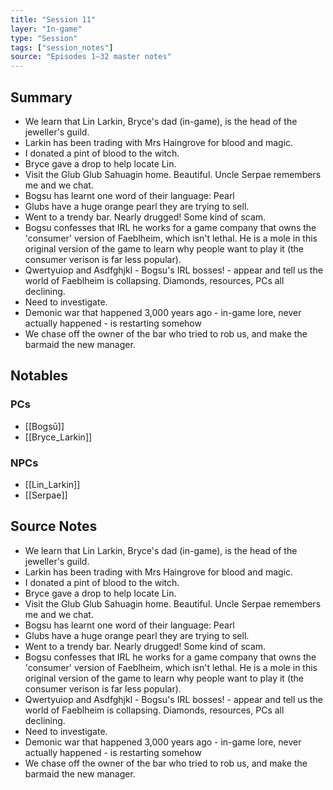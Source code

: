 ```yaml
---
title: "Session 11"
layer: "In-game"
type: "Session"
tags: ["session_notes"]
source: "Episodes 1–32 master notes"
---
```

## Summary

- We learn that Lin Larkin, Bryce's dad (in-game), is the head of the jeweller's guild.
- Larkin has been trading with Mrs Haingrove for blood and magic.
- I donated a pint of blood to the witch.
- Bryce gave a drop to help locate Lin.
- Visit the Glub Glub Sahuagin home. Beautiful. Uncle Serpae remembers me and we chat.
- Bogsu has learnt one word of their language: Pearl
- Glubs have a huge orange pearl they are trying to sell.
- Went to a trendy bar. Nearly drugged! Some kind of scam.
- Bogsu confesses that IRL he works for a game company that owns the 'consumer' version of Faeblheim, which isn't lethal. He is a mole in this original version of the game to learn why people want to play it (the consumer verison is far less popular).
- Qwertyuiop and Asdfghjkl - Bogsu's IRL bosses! - appear and tell us the world of Faeblheim is collapsing. Diamonds, resources, PCs all declining.
- Need to investigate.
- Demonic war that happened 3,000 years ago - in-game lore, never actually happened - is restarting somehow
- We chase off the owner of the bar who tried to rob us, and make the barmaid the new manager.
## Notables

### PCs
- [[Bogsū]]
- [[Bryce_Larkin]]

### NPCs
- [[Lin_Larkin]]
- [[Serpae]]
## Source Notes

- We learn that Lin Larkin, Bryce's dad (in-game), is the head of the jeweller's guild.
- Larkin has been trading with Mrs Haingrove for blood and magic.
- I donated a pint of blood to the witch.
- Bryce gave a drop to help locate Lin.
- Visit the Glub Glub Sahuagin home. Beautiful. Uncle Serpae remembers me and we chat.
- Bogsu has learnt one word of their language: Pearl 
- Glubs have a huge orange pearl they are trying to sell.
- Went to a trendy bar. Nearly drugged! Some kind of scam.
- Bogsu confesses that IRL he works for a game company that owns the 'consumer' version of Faeblheim, which isn't lethal. He is a mole in this original version of the game to learn why people want to play it (the consumer verison is far less popular).
- Qwertyuiop and Asdfghjkl - Bogsu's IRL bosses! - appear and tell us the world of Faeblheim is collapsing. Diamonds, resources, PCs all declining.
- Need to investigate.
- Demonic war that happened 3,000 years ago - in-game lore, never actually happened - is restarting somehow
- We chase off the owner of the bar who tried to rob us, and make the barmaid the new manager.

